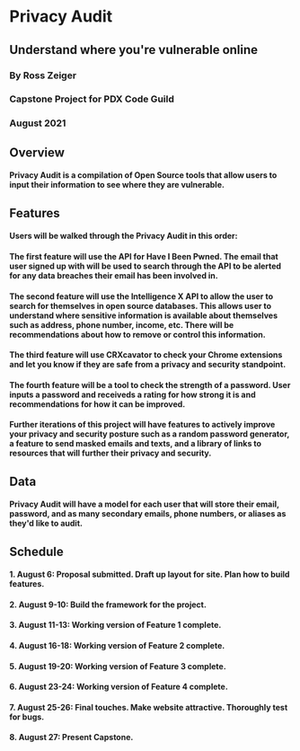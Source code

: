 # Privacy Audit

## Understand where you're vulnerable online

### By Ross Zeiger
### Capstone Project for PDX Code Guild
### August 2021

## Overview

#### Privacy Audit is a compilation of Open Source tools that allow users to input their information to see where they are vulnerable.

## Features

#### Users will be walked through the Privacy Audit in this order:

#### The first feature will use the API for Have I Been Pwned. The email that user signed up with will be used to search through the API to be alerted for any data breaches their email has been involved in.

#### The second feature will use the Intelligence X API to allow the user to search for themselves in open source databases. This allows user to understand where sensitive information is available about themselves such as address, phone number, income, etc. There will be recommendations about how to remove or control this information.

#### The third feature will use CRXcavator to check your Chrome extensions and let you know if they are safe from a privacy and security standpoint. 

#### The fourth feature will be a tool to check the strength of a password. User inputs a password and receiveds a rating for how strong it is and recommendations for how it can be improved.

#### Further iterations of this project will have features to actively improve your privacy and security posture such as a random password generator, a feature to send masked emails and texts, and a library of links to resources that will further their privacy and security.

## Data

#### Privacy Audit will have a model for each user that will store their email, password, and as many secondary emails, phone numbers, or aliases as they'd like to audit. 

## Schedule

#### 1. August 6: Proposal submitted. Draft up layout for site. Plan how to build features.
#### 2. August 9-10: Build the framework for the project.
#### 3. August 11-13: Working version of Feature 1 complete.
#### 4. August 16-18: Working version of Feature 2 complete.
#### 5. August 19-20: Working version of Feature 3 complete.
#### 6. August 23-24: Working version of Feature 4 complete.
#### 7. August 25-26: Final touches. Make website attractive. Thoroughly test for bugs. 
#### 8. August 27: Present Capstone.
